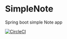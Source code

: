 # SimpleNote
Spring boot simple Note app

[![CircleCI](https://dl.circleci.com/status-badge/img/gh/Amine-er/SimpleNote/tree/main.svg?style=svg)](https://dl.circleci.com/status-badge/redirect/gh/Amine-er/SimpleNote/tree/main)